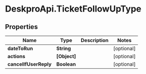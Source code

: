 # DeskproApi.TicketFollowUpType

## Properties
Name | Type | Description | Notes
------------ | ------------- | ------------- | -------------
**dateToRun** | **String** |  | [optional] 
**actions** | **[Object]** |  | [optional] 
**cancelIfUserReply** | **Boolean** |  | [optional] 


